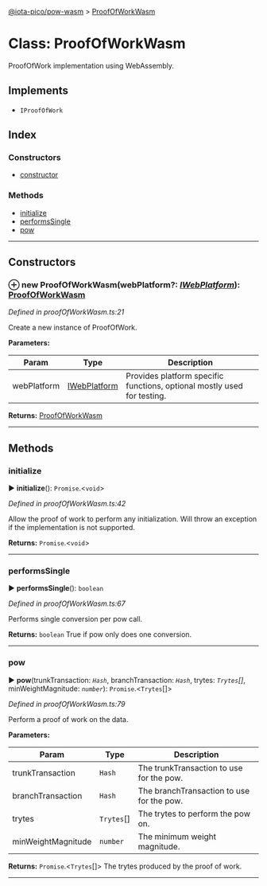 [@iota-pico/pow-wasm](../README.md) > [ProofOfWorkWasm](../classes/proofofworkwasm.md)



# Class: ProofOfWorkWasm


ProofOfWork implementation using WebAssembly.

## Implements

* `IProofOfWork`

## Index

### Constructors

* [constructor](proofofworkwasm.md#constructor)


### Methods

* [initialize](proofofworkwasm.md#initialize)
* [performsSingle](proofofworkwasm.md#performssingle)
* [pow](proofofworkwasm.md#pow)



---
## Constructors
<a id="constructor"></a>


### ⊕ **new ProofOfWorkWasm**(webPlatform?: *[IWebPlatform](../interfaces/iwebplatform.md)*): [ProofOfWorkWasm](proofofworkwasm.md)


*Defined in proofOfWorkWasm.ts:21*



Create a new instance of ProofOfWork.


**Parameters:**

| Param | Type | Description |
| ------ | ------ | ------ |
| webPlatform | [IWebPlatform](../interfaces/iwebplatform.md)   |  Provides platform specific functions, optional mostly used for testing. |





**Returns:** [ProofOfWorkWasm](proofofworkwasm.md)

---


## Methods
<a id="initialize"></a>

###  initialize

► **initialize**(): `Promise`.<`void`>



*Defined in proofOfWorkWasm.ts:42*



Allow the proof of work to perform any initialization. Will throw an exception if the implementation is not supported.




**Returns:** `Promise`.<`void`>





___

<a id="performssingle"></a>

###  performsSingle

► **performsSingle**(): `boolean`



*Defined in proofOfWorkWasm.ts:67*



Performs single conversion per pow call.




**Returns:** `boolean`
True if pow only does one conversion.






___

<a id="pow"></a>

###  pow

► **pow**(trunkTransaction: *`Hash`*, branchTransaction: *`Hash`*, trytes: *`Trytes`[]*, minWeightMagnitude: *`number`*): `Promise`.<`Trytes`[]>



*Defined in proofOfWorkWasm.ts:79*



Perform a proof of work on the data.


**Parameters:**

| Param | Type | Description |
| ------ | ------ | ------ |
| trunkTransaction | `Hash`   |  The trunkTransaction to use for the pow. |
| branchTransaction | `Hash`   |  The branchTransaction to use for the pow. |
| trytes | `Trytes`[]   |  The trytes to perform the pow on. |
| minWeightMagnitude | `number`   |  The minimum weight magnitude. |





**Returns:** `Promise`.<`Trytes`[]>
The trytes produced by the proof of work.






___


